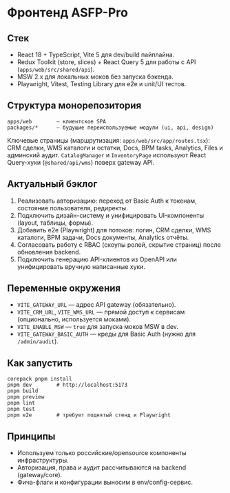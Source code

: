 # Фронтенд ASFP-Pro

## Стек
- React 18 + TypeScript, Vite 5 для dev/build пайплайна.
- Redux Toolkit (store, slices) + React Query 5 для работы с API (`apps/web/src/shared/api`).
- MSW 2.x для локальных моков без запуска бэкенда.
- Playwright, Vitest, Testing Library для e2e и unit/UI тестов.

## Структура монорепозитория
```
apps/web        — клиентское SPA
packages/*      — будущие переиспользуемые модули (ui, api, design)
```

Ключевые страницы (маршрутизация: `apps/web/src/app/routes.tsx`): CRM сделки, WMS каталоги и остатки, Docs, BPM tasks, Analytics, Files и админский аудит. `CatalogManager` и `InventoryPage` используют React Query-хуки (`@shared/api/wms`) поверх gateway API.

## Актуальный бэклог
1. Реализовать авторизацию: переход от Basic Auth к токенам, состояние пользователя, редиректы.
2. Подключить дизайн-систему и унифицировать UI-компоненты (layout, таблицы, формы).
3. Добавить e2e (Playwright) для потоков: логин, CRM сделки, WMS каталоги, BPM задачи, Docs документы, Analytics отчёты.
4. Согласовать работу с RBAC (скоупы ролей, скрытие страниц) после обновления backend.
5. Подключить генерацию API-клиентов из OpenAPI или унифицировать вручную написанные хуки.

## Переменные окружения
- `VITE_GATEWAY_URL` — адрес API gateway (обязательно).
- `VITE_CRM_URL`, `VITE_WMS_URL` — прямой доступ к сервисам (опционально, используется моками).
- `VITE_ENABLE_MSW` — `true` для запуска моков MSW в dev.
- `VITE_GATEWAY_BASIC_AUTH` — креды для Basic Auth (нужно для `/admin/audit`).

## Как запустить
```
corepack pnpm install
pnpm dev        # http://localhost:5173
pnpm build
pnpm preview
pnpm lint
pnpm test
pnpm e2e        # требует поднятый стенд и Playwright
```

## Принципы
- Используем только российские/opensource компоненты инфраструктуры.
- Авторизация, права и аудит рассчитываются на backend (gateway/core).
- Фича-флаги и конфигурации выносим в env/config-сервис.
